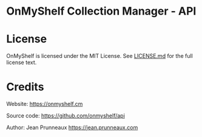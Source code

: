 # OnMyShelf Collection Manager - API

# License
OnMyShelf is licensed under the MIT License. See [LICENSE.md](LICENSE.md) for the full license text.

# Credits
Website: https://onmyshelf.cm

Source code: https://github.com/onmyshelf/api

Author: Jean Prunneaux https://jean.prunneaux.com
